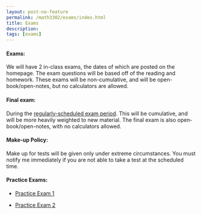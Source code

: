 ```yaml
---
layout: post-no-feature
permalink: /math3302/exams/index.html
title: Exams
description: 
tags: [exams]
---
```



#### Exams:
We will have 2 in-class exams, the dates of which are posted on the homepage. The exam questions will be based off of the reading and homework. These exams will be non-cumulative, and will be open-book/open-notes, but no calculators are allowed.

#### Final exam:
During the [regularly-scheduled exam period](https://www.smu.edu/EnrollmentServices/Registrar/Enrollment/FinalExamSchedule/Fall2018). This will be cumulative, and will be more heavily weighted to new material. The final exam is also open-book/open-notes, with no calculators allowed.

#### Make-up Policy:
Make up for tests will be given only under extreme circumstances. You must notify me immediately if you are not able to take a test at the scheduled time.

 
#### Practice Exams:

* <a href="/assets/practice_exam1.pdf">Practice Exam 1</a>

* <a href="/assets/practice_exam2.pdf">Practice Exam 2</a>






